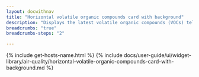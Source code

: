```yaml
---
layout: docwithnav
title: "Horizontal volatile organic compounds card with background"
description: "Displays the latest volatile organic compounds (VOCs) telemetry in a scalable horizontal layout with the background image."
breadcrumbs: "true"
breadcrumbs-steps: "2"

---
```

{% include get-hosts-name.html %}
{% include docs/user-guide/ui/widget-library/air-quality/horizontal-volatile-organic-compounds-card-with-background.md %}
